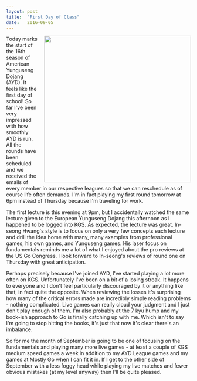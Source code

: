 ```yaml
---
layout: post
title:  "First Day of Class"
date:   2016-09-05
---
```


<image style="float: right; margin-left: 1em; margin-bottom: 0.5em" width="400" 
       src="http://swannodette.github.io/baduk/assets/images/apple-256261_640.jpg"></image>

Today marks the start of the 16th season of American Yunguseng
Dojang (AYD). It feels like the first day of school! So far I've been very
impressed with how smoothly AYD is run. All the rounds have been
scheduled and we received the emails of every member in our respective
leagues so that we can reschedule as of course life often demands. I'm
in fact playing my first round tomorrow at 6pm instead of Thursday
because I'm traveling for work.

The first lecture is this evening at 9pm, but I accidentally watched
the same lecture given to the European Yunguseng Dojang this afternoon
as I happened to be logged into KGS. As expected, the lecture was
great. In-seong Hwang's style is to focus on only a very few concepts
each lecture and drill the idea home with many, many examples from
professional games, his own games, and Yunguseng games. His laser
focus on fundamentals reminds me a lot of what I enjoyed about the pro
reviews at the US Go Congress. I look forward to In-seong's reviews of
round one on Thursday with great anticipation.

Perhaps precisely because I've joined AYD, I've started playing a lot
more often on KGS. Unfortunately I've been on a bit of a losing streak.
It happens to everyone and I don't feel particularly discouraged by it
or anything like that, in fact quite the opposite. When reviewing the
losses it's surprising how many of the critical errors made are
incredibly simple reading problems - nothing complicated. Live games
can really cloud your judgment and I just don't play enough of
them. I'm also probably at the 7 kyu hump and my book-ish approach to Go is
finally catching up with me. Which isn't to say I'm going to stop
hitting the books, it's just that now it's clear there's an imbalance.

So for me the month of September is going to be one of focusing on the
fundamentals and playing many more live games - at least a couple of
KGS medium speed games a week in addition to my AYD League games and
my games at Mostly Go when I can fit it in. If I get to the other side
of September with a less foggy head while playing my live matches and
fewer obvious mistakes (at my level anyway) then I'll be quite pleased.

